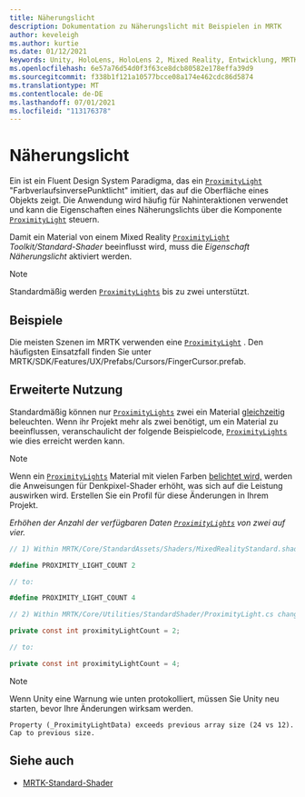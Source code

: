 ```yaml
---
title: Näherungslicht
description: Dokumentation zu Näherungslicht mit Beispielen in MRTK
author: keveleigh
ms.author: kurtie
ms.date: 01/12/2021
keywords: Unity, HoloLens, HoloLens 2, Mixed Reality, Entwicklung, MRTK,
ms.openlocfilehash: 6e57a76d54d0f3f63ce8dcb80582e178effa39d9
ms.sourcegitcommit: f338b1f121a10577bcce08a174e462cdc86d5874
ms.translationtype: MT
ms.contentlocale: de-DE
ms.lasthandoff: 07/01/2021
ms.locfileid: "113176378"
---
```

# <a name="proximity-light"></a>Näherungslicht

Ein ist ein Fluent Design System Paradigma, das ein [`ProximityLight`](xref:Microsoft.MixedReality.Toolkit.Utilities.ProximityLight) "FarbverlaufsinversePunktlicht" imitiert, das auf die Oberfläche eines Objekts [](https://www.microsoft.com/design/fluent/) zeigt. Die Anwendung wird häufig für Nahinteraktionen verwendet und kann die Eigenschaften eines Näherungslichts über die Komponente [`ProximityLight`](xref:Microsoft.MixedReality.Toolkit.Utilities.ProximityLight) steuern.

Damit ein Material von einem Mixed Reality [`ProximityLight`](xref:Microsoft.MixedReality.Toolkit.Utilities.ProximityLight) *Toolkit/Standard-Shader* beeinflusst wird, muss die *Eigenschaft Näherungslicht* aktiviert werden.

> [!NOTE]
> Standardmäßig werden [`ProximityLights`](xref:Microsoft.MixedReality.Toolkit.Utilities.ProximityLight) bis zu zwei unterstützt.

## <a name="examples"></a>Beispiele

Die meisten Szenen im MRTK verwenden eine [`ProximityLight`](xref:Microsoft.MixedReality.Toolkit.Utilities.ProximityLight) . Den häufigsten Einsatzfall finden Sie unter MRTK/SDK/Features/UX/Prefabs/Cursors/FingerCursor.prefab.

## <a name="advanced-usage"></a>Erweiterte Nutzung

Standardmäßig können nur [`ProximityLights`](xref:Microsoft.MixedReality.Toolkit.Utilities.ProximityLight) zwei ein Material [gleichzeitig](https://docs.unity3d.com/ScriptReference/Material.html) beleuchten. Wenn ihr Projekt mehr als zwei benötigt, um ein Material zu beeinflussen, veranschaulicht der folgende Beispielcode, [`ProximityLights`](xref:Microsoft.MixedReality.Toolkit.Utilities.ProximityLight) wie dies erreicht werden kann. [](https://docs.unity3d.com/ScriptReference/Material.html)

> [!NOTE]
> Wenn ein [`ProximityLights`](xref:Microsoft.MixedReality.Toolkit.Utilities.ProximityLight) Material mit vielen Farben [belichtet wird,](https://docs.unity3d.com/ScriptReference/Material.html) werden die Anweisungen für Denkpixel-Shader erhöht, was sich auf die Leistung auswirken wird. Erstellen Sie ein Profil für diese Änderungen in Ihrem Projekt.

*Erhöhen der Anzahl der verfügbaren Daten [`ProximityLights`](xref:Microsoft.MixedReality.Toolkit.Utilities.ProximityLight) von zwei auf vier.*

```C#
// 1) Within MRTK/Core/StandardAssets/Shaders/MixedRealityStandard.shader change:

#define PROXIMITY_LIGHT_COUNT 2

// to:

#define PROXIMITY_LIGHT_COUNT 4

// 2) Within MRTK/Core/Utilities/StandardShader/ProximityLight.cs change:

private const int proximityLightCount = 2;

// to:

private const int proximityLightCount = 4;
```

> [!NOTE]
> Wenn Unity eine Warnung wie unten protokolliert, müssen Sie Unity neu starten, bevor Ihre Änderungen wirksam werden.
>
>`Property (_ProximityLightData) exceeds previous array size (24 vs 12). Cap to previous size.`

## <a name="see-also"></a>Siehe auch

* [MRTK-Standard-Shader](mrtk-standard-shader.md)
